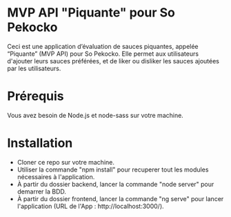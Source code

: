 # MVP API "Piquante" pour So Pekocko

Ceci est une application d’évaluation de sauces piquantes, appelée “Piquante” (MVP API) pour So Pekocko. Elle permet aux utilisateurs d'ajouter leurs sauces préférées, et de liker ou disliker les sauces ajoutées par les utilisateurs.

# Prérequis

Vous avez besoin de Node.js et node-sass sur votre machine.


# Installation

- Cloner ce repo sur votre machine.
- Utiliser la commande "npm install" pour recuperer tout les modules nécessaires à l'application.
- À partir du dossier backend, lancer la commande "node server" pour demarrer la BDD.
- À partir du dossier frontend, lancer la commande "ng serve" pour lancer l'application (URL de l'App : http://localhost:3000/).
